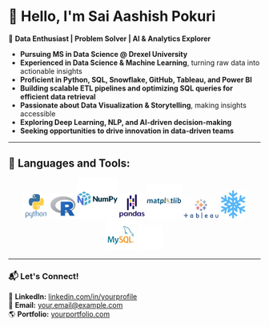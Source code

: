 # 👋 Hello, I'm Sai Aashish Pokuri  

🚀 **Data Enthusiast | Problem Solver | AI & Analytics Explorer**  

- **Pursuing MS in Data Science @ Drexel University**  
- **Experienced in Data Science & Machine Learning**, turning raw data into actionable insights  
- **Proficient in Python, SQL, Snowflake, GitHub, Tableau, and Power BI**  
- **Building scalable ETL pipelines and optimizing SQL queries for efficient data retrieval**  
- **Passionate about Data Visualization & Storytelling**, making insights accessible  
- **Exploring Deep Learning, NLP, and AI-driven decision-making**  
- **Seeking opportunities to drive innovation in data-driven teams**  

---

## **📌 Languages and Tools:**  
<p align="center"><a target="_blank" rel="noreferrer">
<img src="https://github.com/devicons/devicon/blob/master/icons/python/python-original-wordmark.svg" width="50">  
<img src="https://github.com/devicons/devicon/blob/master/icons/r/r-original.svg" width="50">
<img src="https://github.com/devicons/devicon/blob/master/icons/numpy/numpy-original-wordmark.svg" width="80">   
<img src="https://github.com/Aashish0330/Aashish0330/blob/main/pandas-original-wordmark.svg" width="50">   
<img src="https://github.com/devicons/devicon/blob/master/icons/matplotlib/matplotlib-original-wordmark.svg" width="70"> 
<img src="https://github.com/Aashish0330/Aashish0330/blob/main/Tableau-Emblem.png" width="70">
<img src="https://github.com/Aashish0330/Aashish0330/blob/main/snowflake-png.webp" width="50"> 
<img src="https://github.com/Aashish0330/Aashish0330/blob/main/mysql-768.png" width="60">
<img src="https://github.com/Aashish0330/Aashish0330/blob/main/631b45e07d98cfb364e5951f_github-white.png" width="50">
</p>

---

### 📬 **Let's Connect!**  
💼 **LinkedIn:** [linkedin.com/in/yourprofile](https://linkedin.com/in/yourprofile)  
📧 **Email:** [your.email@example.com](mailto:your.email@example.com)  
🌎 **Portfolio:** [yourportfolio.com](https://yourportfolio.com)  

